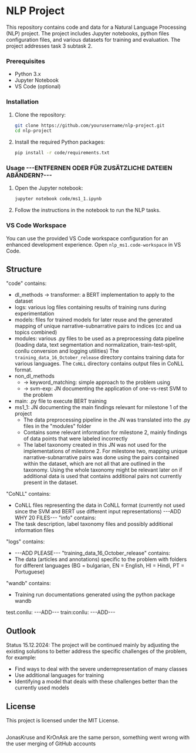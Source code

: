 # NLP Project

This repository contains code and data for a Natural Language Processing (NLP) project. The project includes Jupyter notebooks, python files configuration files, and various datasets for training and evaluation. The project addresses task 3 subtask 2.


### Prerequisites

- Python 3.x
- Jupyter Notebook
- VS Code (optional)

### Installation

1. Clone the repository:
    ```sh
    git clone https://github.com/yourusername/nlp-project.git
    cd nlp-project
    ```

2. Install the required Python packages:
    ```sh
    pip install -r code/requirements.txt
    ```

### Usage ---ENTFERNEN ODER FÜR ZUSÄTZLICHE DATEIEN ABÄNDERN?---

1. Open the Jupyter notebook:
    ```sh
    jupyter notebook code/ms1_1.ipynb
    ```

2. Follow the instructions in the notebook to run the NLP tasks.

### VS Code Workspace

You can use the provided VS Code workspace configuration for an enhanced development experience. Open `nlp_ms1.code-workspace` in VS Code.

## Structure
"code" contains:
- dl_methods -> transformer: a BERT implementation to apply to the dataset
- logs: various log files containing results of training runs during experimentation
- models: files for trained models for later reuse and the generated mapping of unique narrative-subnarrative pairs to indices (cc and ua topics combined)
- modules: various .py files to be used as a preprocessing data pipeline (loading data, text segmentation and normalization, train-test-split, conllu conversion and logging utilities)
The `training_data_16_October_release` directory contains training data for various languages. The `CoNLL` directory contains output files in CoNLL format.
- non_dl_methods 
    - -> keyword_matching: simple approach to the problem using
    - -> svm-exp: JN documenting the application of one-vs-rest SVM to the problem
- main: .py file to execute BERT training
- ms1_1: JN documenting the main findings relevant for milestone 1 of the project
    - The data preprocessing pipeline in the JN was translated into the .py files in the "modules" folder
    - Contains some relevant information for milestone 2, mainly findings of data points that were labeled incorrectly
    - The label taxonomy created in this JN was not used for the implementations of milestone 2. For milestone two, mapping unique narrative-subnarrative pairs was done using the pairs contained within the dataset, which are not all that are outlined in the taxonomy. Using the whole taxonomy might be relevant later on if additional data is used that contains additional pairs not currently present in the dataset.

"CoNLL" contains:
- CoNLL files representing the data in CoNLL format (currently not used since the SVM and BERT use different input representations) ---ADD WHY 20 FILES---
"info" contains:
- The task description, label taxonomy files and possibly additional information files

"logs" contains:
- ---ADD PLEASE---
"training_data_16_October_release" contains:
- The data (articles and annotations) specific to the problem with folders for different languages (BG = bulgarian, EN = English, HI = Hindi, PT = Portuguese)

"wandb" contains:
- Training run documentations generated using the python package wandb

test.conllu: ---ADD---
train:conllu: ---ADD---

## Outlook
Status 15.12.2024: The project will be continued mainly by adjusting the existing solutions to better address the specific challenges of the problem, for example:
- Find ways to deal with the severe underrepresentation of many classes
- Use additional languages for training
- Identifying a model that deals with these challenges better than the currently used models

## License

This project is licensed under the MIT License.

##
JonasKruse and KrOnAsk are the same person, something went wrong with the user merging of GitHub accounts
